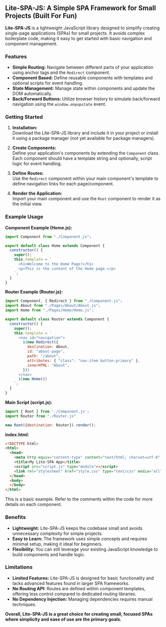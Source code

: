 ## Lite-SPA-JS: A Simple SPA Framework for Small Projects (Built For Fun)

**Lite-SPA-JS** is a lightweight JavaScript library designed to simplify creating single-page applications (SPAs) for small projects. It avoids complex boilerplate code, making it easy to get started with basic navigation and component management.

### Features

* **Simple Routing:** Navigate between different parts of your application using anchor tags and the `Redirect` component.
* **Component Based:** Define reusable components with templates and optional scripts for event handling.
* **State Management:** Manage state within components and update the DOM automatically.
* **Back/Forward Buttons:** Utilize browser history to simulate back/forward navigation using the `window.onpopstate` event.

### Getting Started

1. **Installation:**  
   Download the Lite-SPA-JS library and include it in your project or install it using a package manager (not yet available for package managers).

2. **Create Components:**  
   Define your application's components by extending the `Component` class. Each component should have a template string and optionally, script logic for event handling.  

3. **Define Routes:**  
   Use the `Redirect` component within your main component's template to define navigation links for each page/component.

4. **Render the Application:**  
   Import your main component and use the `Root` component to render it as the initial view.

### Example Usage

**Component Example (Home.js):**

```javascript
import Component from "./Component.js";

export default class Home extends Component {
  constructor() {
    super();
    this.template = `
      <h1>Welcome to the Home Page!</h1>
      <p>This is the content of the Home page.</p>
    `;
  }
}
```

**Router Example (Router.js):**

```javascript
import Component, { Redirect } from "./Component.js";
import About from "./Pages/About/About.js";
import Home from "./Pages/Home/Home.js";

export default class Router extends Component {
  constructor() {
    super();
    this.template = `
      <nav id="navigation">
        ${new Redirect({
          destination: About,
          id: "about-page",
          path: "/about",
          attributes: { "class": "nav-item button-primary" },
          innerHTML: "About",
        })}
      </nav>
      ${new Home()}
    `;
  }
}
```

**Main Script (script.js):**

```javascript
import { Root } from './Component.js';
import Router from "./Router.js"

new Root({destination: Router}).render();
```

**index.html:**

```html
<!DOCTYPE html>
<html>
  <head>
    <meta http-equiv="content-type" content="text/html; charset=utf-8" />
    <title>My Lite-SPA App</title>
    <script src="script.js" type="module"></script>
    <link rel="stylesheet" href="style.css" type="text/css" media="all" />
  </head>
  <body>
  </body>
</html>
```

This is a basic example. Refer to the comments within the code for more details on each component.

### Benefits

* **Lightweight:**  Lite-SPA-JS keeps the codebase small and avoids unnecessary complexity for simple projects.
* **Easy to Learn:**  The framework uses simple concepts and requires minimal setup, making it ideal for beginners.
* **Flexibility:**  You can still leverage your existing JavaScript knowledge to build components and handle logic.

### Limitations

* **Limited Features:**  Lite-SPA-JS is designed for basic functionality and lacks advanced features found in larger SPA frameworks.
* **No Routing API:**  Routes are defined within component templates, offering less control compared to dedicated routing libraries.
* **No Dependency Injection:**  Managing dependencies requires manual techniques.

**Overall, Lite-SPA-JS is a great choice for creating small, focused SPAs where simplicity and ease of use are the primary goals.**
